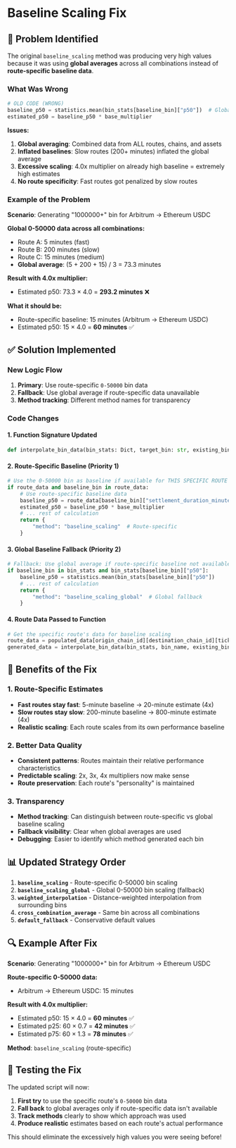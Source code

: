 # Baseline Scaling Fix

## 🚨 **Problem Identified**

The original `baseline_scaling` method was producing very high values because it was using **global averages** across all combinations instead of **route-specific baseline data**.

### **What Was Wrong**

```python
# OLD CODE (WRONG)
baseline_p50 = statistics.mean(bin_stats[baseline_bin]["p50"])  # Global average
estimated_p50 = baseline_p50 * base_multiplier
```

**Issues:**
1. **Global averaging**: Combined data from ALL routes, chains, and assets
2. **Inflated baselines**: Slow routes (200+ minutes) inflated the global average
3. **Excessive scaling**: 4.0x multiplier on already high baseline = extremely high estimates
4. **No route specificity**: Fast routes got penalized by slow routes

### **Example of the Problem**

**Scenario**: Generating "1000000+" bin for Arbitrum → Ethereum USDC

**Global 0-50000 data across all combinations:**
- Route A: 5 minutes (fast)
- Route B: 200 minutes (slow) 
- Route C: 15 minutes (medium)
- **Global average**: (5 + 200 + 15) / 3 = 73.3 minutes

**Result with 4.0x multiplier:**
- Estimated p50: 73.3 × 4.0 = **293.2 minutes** ❌

**What it should be:**
- Route-specific baseline: 15 minutes (Arbitrum → Ethereum USDC)
- Estimated p50: 15 × 4.0 = **60 minutes** ✅

## ✅ **Solution Implemented**

### **New Logic Flow**

1. **Primary**: Use route-specific `0-50000` bin data
2. **Fallback**: Use global average if route-specific data unavailable
3. **Method tracking**: Different method names for transparency

### **Code Changes**

#### **1. Function Signature Updated**
```python
def interpolate_bin_data(bin_stats: Dict, target_bin: str, existing_bins: List[str], route_data: Dict = None) -> Dict:
```

#### **2. Route-Specific Baseline (Priority 1)**
```python
# Use the 0-50000 bin as baseline if available for THIS SPECIFIC ROUTE
if route_data and baseline_bin in route_data:
    # Use route-specific baseline data
    baseline_p50 = route_data[baseline_bin]["settlement_duration_minutes_p50"]
    estimated_p50 = baseline_p50 * base_multiplier
    # ... rest of calculation
    return {
        "method": "baseline_scaling"  # Route-specific
    }
```

#### **3. Global Baseline Fallback (Priority 2)**
```python
# Fallback: Use global average if route-specific baseline not available
if baseline_bin in bin_stats and bin_stats[baseline_bin]["p50"]:
    baseline_p50 = statistics.mean(bin_stats[baseline_bin]["p50"])
    # ... rest of calculation
    return {
        "method": "baseline_scaling_global"  # Global fallback
    }
```

#### **4. Route Data Passed to Function**
```python
# Get the specific route's data for baseline scaling
route_data = populated_data[origin_chain_id][destination_chain_id][tickerhash]
generated_data = interpolate_bin_data(bin_stats, bin_name, existing_bins, route_data)
```

## 🎯 **Benefits of the Fix**

### **1. Route-Specific Estimates**
- **Fast routes stay fast**: 5-minute baseline → 20-minute estimate (4x)
- **Slow routes stay slow**: 200-minute baseline → 800-minute estimate (4x)
- **Realistic scaling**: Each route scales from its own performance baseline

### **2. Better Data Quality**
- **Consistent patterns**: Routes maintain their relative performance characteristics
- **Predictable scaling**: 2x, 3x, 4x multipliers now make sense
- **Route preservation**: Each route's "personality" is maintained

### **3. Transparency**
- **Method tracking**: Can distinguish between route-specific vs global baseline scaling
- **Fallback visibility**: Clear when global averages are used
- **Debugging**: Easier to identify which method generated each bin

## 📊 **Updated Strategy Order**

1. **`baseline_scaling`** - Route-specific 0-50000 bin scaling
2. **`baseline_scaling_global`** - Global 0-50000 bin scaling (fallback)
3. **`weighted_interpolation`** - Distance-weighted interpolation from surrounding bins
4. **`cross_combination_average`** - Same bin across all combinations
5. **`default_fallback`** - Conservative default values

## 🔍 **Example After Fix**

**Scenario**: Generating "1000000+" bin for Arbitrum → Ethereum USDC

**Route-specific 0-50000 data:**
- Arbitrum → Ethereum USDC: 15 minutes

**Result with 4.0x multiplier:**
- Estimated p50: 15 × 4.0 = **60 minutes** ✅
- Estimated p25: 60 × 0.7 = **42 minutes** ✅
- Estimated p75: 60 × 1.3 = **78 minutes** ✅

**Method**: `baseline_scaling` (route-specific)

## 🚀 **Testing the Fix**

The updated script will now:
1. **First try** to use the specific route's `0-50000` bin data
2. **Fall back** to global averages only if route-specific data isn't available
3. **Track methods** clearly to show which approach was used
4. **Produce realistic** estimates based on each route's actual performance

This should eliminate the excessively high values you were seeing before!

